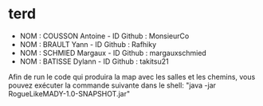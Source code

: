 # terd

- NOM : COUSSON Antoine - ID Github : MonsieurCo
- NOM : BRAULT Yann - ID Github : Rafhiky
- NOM : SCHMIED Margaux - ID Github : margauxschmied
- NOM : BATISSE Dylann - ID Github : takitsu21


Afin de run le code qui produira la map avec les salles et les chemins,
  vous pouvez exécuter la commande suivante dans le shell:
    "java -jar RogueLikeMADY-1.0-SNAPSHOT.jar"
